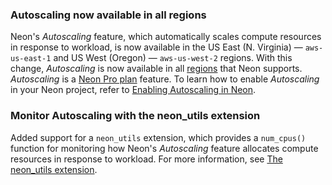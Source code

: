 ### Autoscaling now available in all regions

Neon's _Autoscaling_ feature, which automatically scales compute resources in response to workload, is now available in the US East (N. Virginia) — `aws-us-east-1` and US West (Oregon) — `aws-us-west-2` regions. With this change, _Autoscaling_ is now available in all [regions](/docs/introduction/regions) that Neon supports. _Autoscaling_ is a [Neon Pro plan](/docs/introduction/pro-plan) feature. To learn how to enable _Autoscaling_ in your Neon project, refer to [Enabling Autoscaling in Neon](/docs/guides/autoscaling-guide).

### Monitor Autoscaling with the neon_utils extension

Added support for a `neon_utils` extension, which provides a `num_cpus()` function for monitoring how Neon's _Autoscaling_ feature allocates compute resources in response to workload. For more information, see [The neon_utils extension](/docs/extensions/neon-utils).

